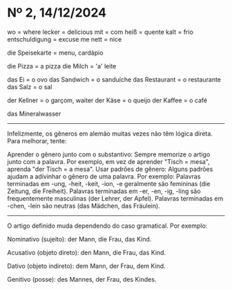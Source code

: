 # Nº 2, 14/12/2024

wo = where
lecker = delicious
mit = com
heiß = quente
kalt = frio
entschuldigung = excuse me
nett = nice

die Speisekarte = menu, cardápio

die Pizza = a pizza
die Milch = 'a' leite

das Ei = o ovo
das Sandwich = o sanduíche
das Restaurant = o restaurante
das Salz = o sal

der Kellner = o garçom, waiter
der Käse = o queijo
der Kaffee = o café

das Mineralwasser

---

Infelizmente, os gêneros em alemão muitas vezes não têm lógica direta. Para melhorar, tente:

Aprender o gênero junto com o substantivo: Sempre memorize o artigo junto com a palavra. Por exemplo, em vez de aprender "Tisch = mesa", aprenda "der Tisch = a mesa".
Usar padrões de gênero: Alguns padrões ajudam a adivinhar o gênero de uma palavra. Por exemplo:
Palavras terminadas em -ung, -heit, -keit, -ion, -e geralmente são femininas (die Zeitung, die Freiheit).
Palavras terminadas em -er, -en, -ig, -ling são frequentemente masculinas (der Lehrer, der Apfel).
Palavras terminadas em -chen, -lein são neutras (das Mädchen, das Fräulein).

---

O artigo definido muda dependendo do caso gramatical. Por exemplo:

Nominativo (sujeito):
der Mann, die Frau, das Kind.

Acusativo (objeto direto):
den Mann, die Frau, das Kind.

Dativo (objeto indireto):
dem Mann, der Frau, dem Kind.

Genitivo (posse):
des Mannes, der Frau, des Kindes.
